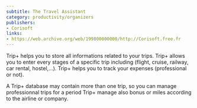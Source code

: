 ```yaml
---
subtitle: The Travel Assistant
category: productivity/organizers
publishers:
- Corisoft
links: 
- https://web.archive.org/web/199800000000/http://Corisoft.free.fr
---
```


Trip+ helps you to store all informations related to your trips. Trip+ allows you to enter every stages of a specific trip including (flight, cruise, railway, car rental, hostel,...). Trip+ helps you to track your expenses (professional or not).

A Trip+ database may contain more than one trip, so you can manage professionnal trips for a period Trip+ manage also bonus or miles according to the airline or company.